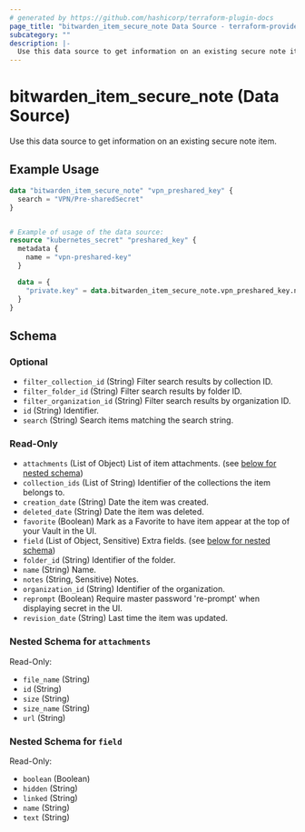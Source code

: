 ```yaml
---
# generated by https://github.com/hashicorp/terraform-plugin-docs
page_title: "bitwarden_item_secure_note Data Source - terraform-provider-bitwarden"
subcategory: ""
description: |-
  Use this data source to get information on an existing secure note item.
---
```


# bitwarden_item_secure_note (Data Source)

Use this data source to get information on an existing secure note item.

## Example Usage

```terraform
data "bitwarden_item_secure_note" "vpn_preshared_key" {
  search = "VPN/Pre-sharedSecret"
}


# Example of usage of the data source:
resource "kubernetes_secret" "preshared_key" {
  metadata {
    name = "vpn-preshared-key"
  }

  data = {
    "private.key" = data.bitwarden_item_secure_note.vpn_preshared_key.notes
  }
}
```

<!-- schema generated by tfplugindocs -->
## Schema

### Optional

- `filter_collection_id` (String) Filter search results by collection ID.
- `filter_folder_id` (String) Filter search results by folder ID.
- `filter_organization_id` (String) Filter search results by organization ID.
- `id` (String) Identifier.
- `search` (String) Search items matching the search string.

### Read-Only

- `attachments` (List of Object) List of item attachments. (see [below for nested schema](#nestedatt--attachments))
- `collection_ids` (List of String) Identifier of the collections the item belongs to.
- `creation_date` (String) Date the item was created.
- `deleted_date` (String) Date the item was deleted.
- `favorite` (Boolean) Mark as a Favorite to have item appear at the top of your Vault in the UI.
- `field` (List of Object, Sensitive) Extra fields. (see [below for nested schema](#nestedatt--field))
- `folder_id` (String) Identifier of the folder.
- `name` (String) Name.
- `notes` (String, Sensitive) Notes.
- `organization_id` (String) Identifier of the organization.
- `reprompt` (Boolean) Require master password 're-prompt' when displaying secret in the UI.
- `revision_date` (String) Last time the item was updated.

<a id="nestedatt--attachments"></a>
### Nested Schema for `attachments`

Read-Only:

- `file_name` (String)
- `id` (String)
- `size` (String)
- `size_name` (String)
- `url` (String)


<a id="nestedatt--field"></a>
### Nested Schema for `field`

Read-Only:

- `boolean` (Boolean)
- `hidden` (String)
- `linked` (String)
- `name` (String)
- `text` (String)
